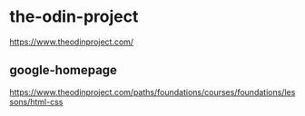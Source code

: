 # the-odin-project
https://www.theodinproject.com/

## google-homepage
https://www.theodinproject.com/paths/foundations/courses/foundations/lessons/html-css
